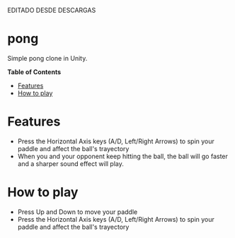 EDITADO DESDE DESCARGAS

# pong
Simple pong clone in Unity.

**Table of Contents**
- [Features](https://github.com/ForeverPlayable/pong#features)
- [How to play](https://github.com/ForeverPlayable/pong#how-to-play)

# Features
- Press the Horizontal Axis keys (A/D, Left/Right Arrows) to spin your paddle and affect the ball's trayectory
- When you and your opponent keep hitting the ball, the ball will go faster and a sharper sound effect will play.

# How to play
- Press Up and Down to move your paddle
- Press the Horizontal Axis keys (A/D, Left/Right Arrows) to spin your paddle and affect the ball's trayectory
